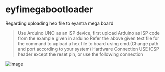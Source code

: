 # eyfimegabootloader
Regarding uploading hex file to eyantra mega board
> Use Arduino UNO as an ISP device, first upload Arduino as ISP code from the example given in arduino
> Refer the above given text file for the command to upload a hex file to board using cmd.(Change path and port according to your system)
Hardware Connection
> USE ICSP header except the reset pin, or use the following connection

![image](https://user-images.githubusercontent.com/65481797/221490380-ac4b3511-f922-464b-9282-d3841c6b6619.png)
